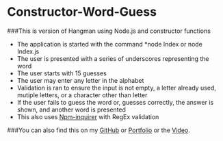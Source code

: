 # Constructor-Word-Guess


###This is version of Hangman using Node.js and constructor functions

 - The application is started with the command *node Index or node Index.js
 - The user is presented with a series of underscores representing the word 
 - The user starts with 15 guesses
 - The user may enter any letter in the alphabet
 - Validation is ran to ensure the input is not empty, a letter already used, mutiple letters, or a character other than letter
 - If the user fails to guess the word or, guesses correctly, the answer is shown, and another word is presented
 - This also uses [Npm-inquirer](https://www.npmjs.com/package/inquirer) with RegEx validation

###You can  also find this on my [GitHub](https://github.com/dallasappraiser/Constructor-Word-Guess "GitHub") or [Portfolio](https://dallasappraiser.github.io/Portfolio/ "Portfolio") or the [Video](https://drive.google.com/file/d/1vwzpCuKterh_3AOoR4u6V-GI6RJakP-W/view). 